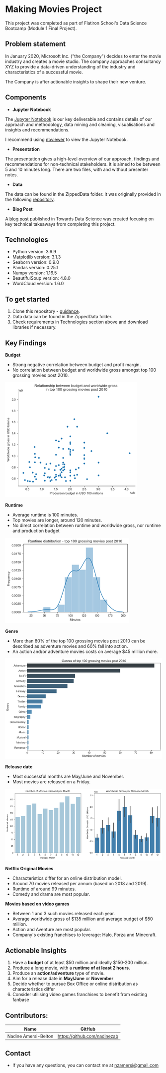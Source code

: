 # Making Movies Project

This project was completed as part of Flatiron School's Data Science Bootcamp (Module 1 Final Project).

## Problem statement
In January 2020, Microsoft Inc. ("the Company") decides to enter the movie industry and creates a movie studio. The company approaches consultancy XYZ to provide a data-driven understanding of the industry and characteristics of a successful movie.

The Company is after actionable insights to shape their new venture.

## Components

* **Jupyter Notebook**

The [Jupyter Notebook](https://github.com/nadinezab/making-movies/blob/master/Making%20Movies.ipynb) is our key deliverable and contains details of our approach and methodology, data mining and cleaning, visualisations and insights and recommendations. 

I recommend using [nbviewer](https://nbviewer.jupyter.org/) to view the Jupyter Notebook.

* **Presentation**

The presentation gives a high-level overview of our approach, findings and recommendations for non-technical stakeholders. It is aimed to be between 5 and 10 minutes long. There are two files, with and without presenter notes.

* **Data**

The data can be found in the ZippedData folder. It was originally provided in the following [repository](https://github.com/learn-co-students/dsc-mod-1-project-v2-1-onl01-dtsc-pt-012120/tree/master/zippedData).

* **Blog Post**

A [blog post](https://towardsdatascience.com/5-technical-takeaways-from-my-first-eda-project-f806375574ce?source=friends_link&sk=85b2ff54b7d20f1d90ea89f3cc13e185) published in Towards Data Science was created focusing on key technical takeaways from completing this project.  

## Technologies
* Python version: 3.6.9
* Matplotlib version: 3.1.3
* Seaborn version: 0.9.0
* Pandas version: 0.25.1
* Numpy version: 1.16.5
* BeautifulSoup version: 4.8.0
* WordCloud version: 1.6.0


## To get started

1. Clone this repository - [guidance](https://help.github.com/articles/cloning-a-repository/).
2. Data data can be found in the ZippedData folder.
3. Check requirements in Technologies section above and download libraries if necessary.


## Key Findings

**Budget**
- Strong negative correlation between budget and profit margin.
- No correlation between budget and worldwide gross amongst top 100 grossing movies post 2010.

![Relationship between budget and worldwide gross](Budget.jpg)


**Runtime**
- Average runtime is 100 minutes.
- Top movies are longer, around 120 minutes.
- No direct correlation between runtime and worldwide gross, nor runtime and production budget

![Runtime for top 100 grossing movies post 2010](Runtime.jpg)

**Genre**
- More than 80% of the top 100 grossing movies post 2010 can be described as adventure movies and 60% fall into action.
- An action and/or adventure movies costs on average $45 million more.

![Genres of top 100 grossing movies post 2010](Genres.jpg)

**Release date**
- Most successful months are May/June and November.
- Most movies are released on a Friday.

![Release month count and worldwide gross per release month](Releasemonth.jpg)

**Netflix Original Movies**
- Characteristics differ for an online distribution model.
- Around 70 movies released per annum (based on 2018 and 2019).
- Runtime of around 99 minutes.
- Comedy and drama are most popular.

**Movies based on video games**
- Between 1 and 3 such movies released each year.
- Average worldwide gross of $135 million and average budget of $50 million.
- Action and Aventure are most popular.
- Company's existing franchises to leverage: Halo, Forza and Minecraft.

## Actionable Insights

1. Have a **budget** of at least $50 million and ideally $150-200 million.
2. Produce a long movie, with a **runtime of at least 2 hours**.
3. Produce an **action/adventure** type of movie.
4. Aim for a release date in **May/June** or **November**
5. Decide whether to pursue Box Office or online distribution as characteristics differ
6. Consider utilising video games franchises to benefit from existing fanbase

## Contributors:

|Name     |  GitHub   |
|---------|-----------------|
|Nadine Amersi-Belton |https://github.com/nadinezab|

## Contact

* If you have any questions, you can contact me at nzamersi@gmail.com
